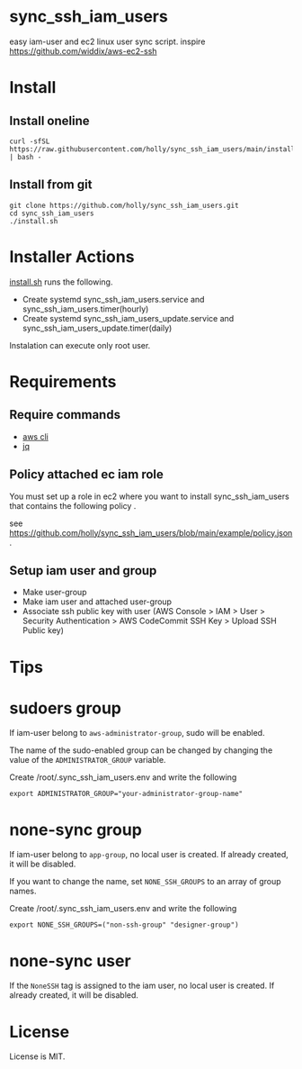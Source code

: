 # sync_ssh_iam_users
easy iam-user and ec2 linux user sync script. inspire https://github.com/widdix/aws-ec2-ssh

# Install

## Install oneline

```
curl -sfSL https://raw.githubusercontent.com/holly/sync_ssh_iam_users/main/install.sh | bash - 
```

## Install from git

```
git clone https://github.com/holly/sync_ssh_iam_users.git
cd sync_ssh_iam_users
./install.sh
```

# Installer Actions

[install.sh](https://raw.githubusercontent.com/holly/sync_ssh_iam_users/main/install.sh) runs the following.

* Create systemd sync_ssh_iam_users.service and sync_ssh_iam_users.timer(hourly)
* Create systemd sync_ssh_iam_users_update.service and sync_ssh_iam_users_update.timer(daily)


Instalation can execute only root user.

# Requirements

## Require commands

* [aws cli](https://docs.aws.amazon.com/cli/latest/userguide/getting-started-install.html)
* [jq](https://stedolan.github.io/jq/)


## Policy attached ec iam role 

You must set up a role in ec2 where you want to install sync_ssh_iam_users that contains the following policy .

see https://github.com/holly/sync_ssh_iam_users/blob/main/example/policy.json .


## Setup iam user and group

* Make user-group
* Make iam user and attached user-group
* Associate ssh public key with user (AWS Console > IAM > User > Security Authentication > AWS CodeCommit SSH Key > Upload SSH Public key)


# Tips

# sudoers group

If iam-user belong to `aws-administrator-group`, sudo will be enabled.

The name of the sudo-enabled group can be changed by changing the value of the `ADMINISTRATOR_GROUP` variable.

Create /root/.sync_ssh_iam_users.env and write the following

```
export ADMINISTRATOR_GROUP="your-administrator-group-name"
```

# none-sync group

If iam-user belong to `app-group`, no local user is created. If already created, it will be disabled.

If you want to change the name, set `NONE_SSH_GROUPS` to an array of group names.

Create /root/.sync_ssh_iam_users.env and write the following

```
export NONE_SSH_GROUPS=("non-ssh-group" "designer-group")
```

# none-sync user

If the `NoneSSH` tag is assigned to the iam user, no local user is created. If already created, it will be disabled.


# License

License is MIT.
